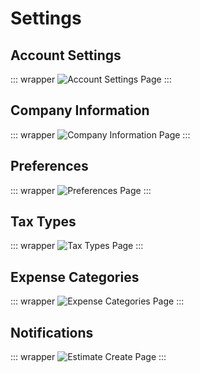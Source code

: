 # Settings

## Account Settings

::: wrapper
![Account Settings Page](/images/account-settings.png)
:::

## Company Information

::: wrapper
![Company Information Page](/images/company-information.png)
:::

## Preferences

::: wrapper
![Preferences Page](/images/preferences.png)
:::

## Tax Types

::: wrapper
![Tax Types Page](/images/taxes.png)
:::

## Expense Categories

::: wrapper
![Expense Categories Page](/images/expense-categories.png)
:::

## Notifications

::: wrapper
![Estimate Create Page](/images/notifications.png)
:::